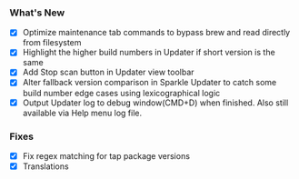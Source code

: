 ### What's New

- [x] Optimize maintenance tab commands to bypass brew and read directly from filesystem
- [x] Highlight the higher build numbers in Updater if short version is the same
- [x] Add Stop scan button in Updater view toolbar
- [x] Alter fallback version comparison in Sparkle Updater to catch some build number edge cases using lexicographical logic
- [x] Output Updater log to debug window(CMD+D) when finished. Also still available via Help menu log file.

### Fixes

- [x] Fix regex matching for tap package versions
- [x] Translations
